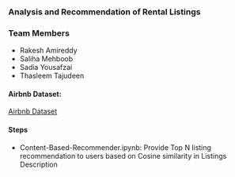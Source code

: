 ### Analysis and Recommendation of Rental Listings

### Team Members
  - Rakesh Amireddy 
  - Saliha Mehboob
  - Sadia Yousafzai 
  - Thasleem Tajudeen
  
 #### Airbnb Dataset:
   [Airbnb Dataset](http://insideairbnb.com/get-the-data.html)
   
  #### Steps
   - Content-Based-Recommender.ipynb: Provide Top N listing recommendation to users based on Cosine similarity in Listings Description
